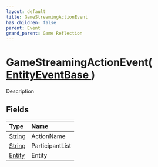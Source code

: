 ```yaml
---
layout: default
title: GameStreamingActionEvent
has_children: false
parent: Event
grand_parent: Game Reflection
---
```

# GameStreamingActionEvent( [ EntityEventBase ](/docs/game-reflection/events/entity_event_base) )
Description 

## Fields

| Type | Name |
|:-------------|:--------------|
| [String](/docs/game-reflection/components/string) | ActionName |
| [String](/docs/game-reflection/components/string) | ParticipantList |
| [Entity](/docs/game-reflection/classes/entity) | Entity |

